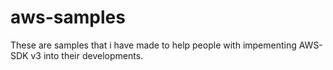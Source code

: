 # aws-samples
These are samples that i have made to help people with impementing AWS-SDK v3 into their developments.
